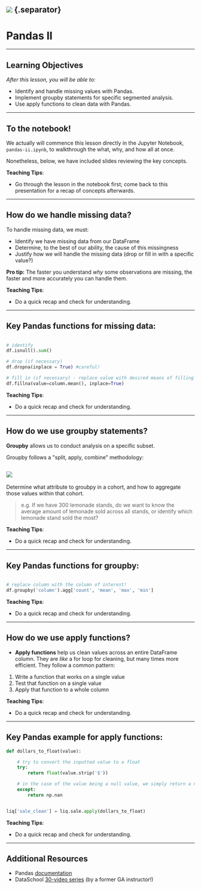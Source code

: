 <!--
---
title: Pandas II
type: lesson
duration: "1:00"
creator: [Joseph Nelson](https://twitter.com/josephofiowa)
---
-->

## ![](https://s3.amazonaws.com/python-ga/images/GA_Cog_Medium_White_RGB.png)  {.separator}

<h1>Pandas II</h1>

<!--

## Overview
This presentation is review - go through the lesson in the notebook first!
The goal of this lesson is to continue demonstrating valuable functions within the Pandas library for exploratory data analysis.  This lesson covers handling missing data and null values, then continues to implementing `groupby` and apply functions.



## Important Notes or Prerequisites

- Review the Iowa liquor dataset [here](https://data.iowa.gov/Economy/Iowa-Liquor-Sales/m3tr-qhgy)
- Be aware that the dataset you are examining is a **subset** of that dataset: it is only May 2017 and May 2018. **New columns** have been created to delineate: `is_may_2017` and `is_may_2018`. These are demonstrated for the purposes of showing filters.
- There are **Class Questions** littered throughout the notebook. Use as much/little time on these as you see fit relative to how your class is pacing
- This lesson includes high level slides and a Notebook. To present this content, it is recommended you begin directly with the Jupyter Notebook. The student slides contain the wrap-up of the big ideas covered in the notebook.


---

## Learning Objectives
*After this lesson, you will be able to:*

- Identify and handle missing values with Pandas.
- Implement groupby statements for specific segmented analysis.
- Use apply functions to clean data with Pandas.



## Duration
45 minutes.

---

## Suggested Agenda

|    Time     | Activity | Purpose |
|-------------|----------|---------|
| 0:00 - 0:03 | Welcome |
| 0:03 - 0:08 | Dataset Recap |
| 0:08 - 0:11 | Read in the Data |
| 0:11 - 0:25 | Handling Missing Data |
| 0:25 - 0:32 | Groupby Statements |
| 0:32 - 0:40 | Apply Functions |
| 0:40 - 0:45 | Summary |

## Materials and Preparation
- Send out the link to the presentation slides, and help students download the Notebook.

## Differentiation and Extensions

- If students are excelling in the first half, consider deeper discussions surrounding types of missingness (missing at random, missing conditionally at random, not missing at random). Also, write a few more `groupby` statements.
- If students are struggling, hone the conceptual elements of each portion heavily - the **why** for identifying and handling missing data, groupby, and apply functions. Note that the order of these lessons is in order of importance, so even if the latter half is rushed, students will be covering the major keys!


-->

---

## Learning Objectives
*After this lesson, you will be able to:*

- Identify and handle missing values with Pandas.
- Implement groupby statements for specific segmented analysis.
- Use apply functions to clean data with Pandas.

---

## To the notebook!

We actually will commence this lesson directly in the Jupyter Notebook, `pandas-ii.ipynb`, to walkthrough the what, why, and how all at once.

Nonetheless, below, we have included slides reviewing the key concepts.

<aside class="notes">

**Teaching Tips**:

- Go through the lesson in the notebook first; come back to this presentation for a recap of concepts afterwards.

</aside>


---

## How do we handle missing data?

To handle missing data, we must:

- Identify we have missing data from our DataFrame
- Determine, to the best of our ability, the cause of this missingness
- Justify how we will handle the missing data (drop or fill in with a specific value?)

**Pro tip:** The faster you understand *why* some observations are missing, the faster and more accurately you can handle them.


<aside class="notes">

**Teaching Tips**:

- Do a quick recap and check for understanding.

</aside>

---

## Key Pandas functions for missing data:

```python

# identify
df.isnull().sum()

# drop (if necessary)
df.dropna(inplace = True) #careful!

# fill in (if necessary) - replace value with desired means of filling
df.fillna(value=column.mean(), inplace=True)
```



<aside class="notes">

**Teaching Tips**:

- Do a quick recap and check for understanding.

</aside>

---

## How do we use groupby statements?

**Groupby** allows us to conduct analysis on a specific subset.

Groupby follows a "split, apply, combine" methodology:

## ![](http://i.imgur.com/yjNkiwL.png)

Determine what attribute to groubpy in a cohort, and how to aggregate those values within that cohort.

> e.g. If we have 300 lemonade stands, do we want to know the average amount of lemonade sold across all stands, or identify which lemonade stand sold the most?



<aside class="notes">

**Teaching Tips**:

- Do a quick recap and check for understanding.

</aside>

---

## Key Pandas functions for groupby:

```python

# replace column with the column of interest!
df.groupby('column').agg['count', 'mean', 'max', 'min']
```



<aside class="notes">

**Teaching Tips**:

- Do a quick recap and check for understanding.

</aside>

---

## How do we use apply functions?

- **Apply functions** help us clean values across an entire DataFrame column. They are *like* a for loop for cleaning, but many times more efficient. They follow a common pattern:
1. Write a function that works on a single value
2. Test that function on a single value
3. Apply that function to a whole column



<aside class="notes">

**Teaching Tips**:

- Do a quick recap and check for understanding.

</aside>

---

## Key Pandas example for apply functions:

```python
def dollars_to_float(value):

    # try to convert the inputted value to a float
    try:
        return float(value.strip('$'))

    # in the case of the value being a null value, we simply return a null
    except:
        return np.nan


liq['sale_clean'] = liq.sale.apply(dollars_to_float)
```



<aside class="notes">

**Teaching Tips**:

- Do a quick recap and check for understanding.

</aside>

---

## Additional Resources

- Pandas [documentation](https://pandas.pydata.org/pandas-docs/stable/)
- DataSchool [30-video series](http://www.dataschool.io/easier-data-analysis-with-pandas/) (by a former GA instructor!)
